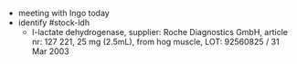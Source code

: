 - meeting with Ingo today
- identify #stock-ldh
	- l-lactate dehydrogenase, supplier: Roche Diagnostics GmbH, article nr: 127 221, 25 mg (2.5mL), from hog muscle, LOT: 92560825 / 31 Mar 2003